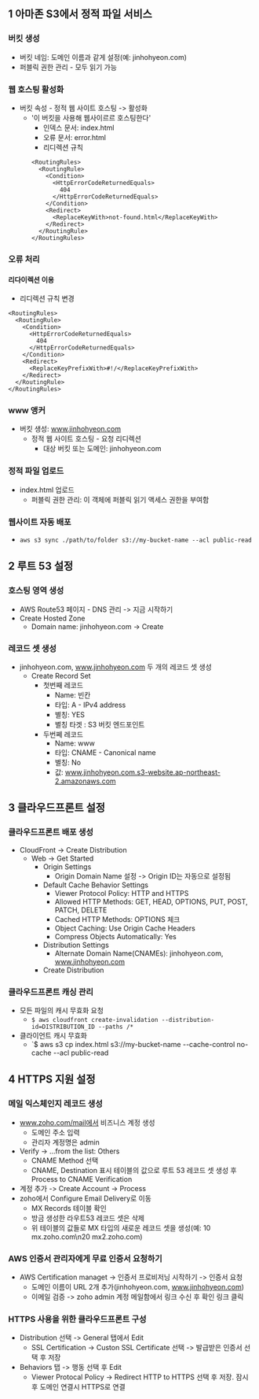 ## 1 아마존 S3에서 정적 파일 서비스

### 버킷 생성
- 버킷 네임: 도메인 이름과 같게 설정(예: jinhohyeon.com)
- 퍼블릭 권한 관리 - 모두 읽기 가능

### 웹 호스팅 활성화
- 버킷 속성 - 정적 웹 사이트 호스팅 -> 활성화
  - '이 버킷을 사용해 웹사이르르 호스팅한다'
    - 인덱스 문서: index.html
    - 오류 문서: error.html
    - 리디렉션 규칙
    ```
    <RoutingRules>
      <RoutingRule>
        <Condition>
          <HttpErrorCodeReturnedEquals>
            404
          </HttpErrorCodeReturnedEquals>
        </Condition>
        <Redirect>
          <ReplaceKeyWith>not-found.html</ReplaceKeyWith>
        </Redirect>
      </RoutingRule>
    </RoutingRules>
    ```

### 오류 처리

#### 리다이렉션 이용
- 리디렉션 규칙 변경
```
<RoutingRules>
  <RoutingRule>
    <Condition>
      <HttpErrorCodeReturnedEquals>
        404
      </HttpErrorCodeReturnedEquals>
    </Condition>
    <Redirect>
      <ReplaceKeyPrefixWith>#!/</ReplaceKeyPrefixWith>
    </Redirect>
  </RoutingRule>
</RoutingRules>
```

### www 앵커
- 버킷 생성: www.jinhohyeon.com
  - 정적 웹 사이트 호스팅 - 요청 리디렉션
    - 대상 버킷 또는 도메인: jinhohyeon.com

### 정적 파일 업로드
- index.html 업로드
  - 퍼블릭 권한 관리: 이 객체에 퍼블릭 읽기 액세스 권한을 부여함

### 웹사이트 자동 배포
- `aws s3 sync ./path/to/folder s3://my-bucket-name --acl public-read`

## 2 루트 53 설정

### 호스팅 영역 생성
- AWS Route53 페이지 - DNS 관리 -> 지금 시작하기
- Create Hosted Zone
  - Domain name: jinhohyeon.com -> Create

### 레코드 셋 생성
- jinhohyeon.com, www.jinhohyeon.com 두 개의 레코드 셋 생성
  - Create Record Set
    - 첫번째 레코드
      - Name: 빈칸
      - 타입: A - IPv4 address
      - 별칭: YES
      - 별칭 타겟 : S3 버킷 엔드포인트
    - 두번쩨 레코드
      - Name: www
      - 타입: CNAME - Canonical name
      - 별칭: No
      - 값: www.jinhohyeon.com.s3-website.ap-northeast-2.amazonaws.com

## 3 클라우드프론트 설정

### 클라우드프론트 배포 생성
- CloudFront -> Create Distribution
  - Web -> Get Started
    - Origin Settings
      - Origin Domain Name 설정 -> Origin ID는 자동으로 설정됨
    - Default Cache Behavior Settings
      - Viewer Protocol Policy: HTTP and HTTPS
      - Allowed HTTP Methods: GET, HEAD, OPTIONS, PUT, POST, PATCH, DELETE
      - Cached HTTP Methods: OPTIONS 체크
      - Object Caching: Use Origin Cache Headers
      - Compress Objects Automatically: Yes
    - Distribution Settings
      - Alternate Domain Name(CNAMEs): jinhohyeon.com, www.jinhohyeon.com
    - Create Distribution

### 클라우드프론트 캐싱 관리
- 모든 파일의 캐시 무효화 요청
  - `$ aws cloudfront create-invalidation --distribution-id=DISTRIBUTION_ID --paths /*`
- 클라이언트 캐시 무효화
  - `$ aws s3 cp index.html s3://my-bucket-name --cache-control no-cache --acl public-read

## 4 HTTPS 지원 설정

### 메일 익스체인지 레코드 생성
- www.zoho.com/mail에서 비즈니스 계정 생성
  - 도메인 주소 입력
  - 관리자 계정명은 admin
- Verify -> ...from the list: Others
  - CNAME Method 선택
  - CNAME, Destination 표시 테이블의 값으로 루트 53 레코드 셋 생성 후 Process to CNAME Verification
- 계정 추가 -> Create Account -> Process
- zoho에서 Configure Email Delivery로 이동
  - MX Records 테이블 확인
  - 방금 생성한 라우트53 레코드 셋은 삭제
  - 위 테이블의 값들로 MX 타입의 새로운 레코드 셋을 생성(예: 10 mx.zoho.com\n20 mx2.zoho.com)

### AWS 인증서 관리자에게 무료 인증서 요청하기
- AWS Certification managet -> 인증서 프로비저닝 시작하기 -> 인증서 요청
  - 도메인 이름이 URL 2개 추가(jinhohyeon.com, www.jinhohyeon.com)
  - 이메일 검증 -> zoho admin 계정 메일함에서 링크 수신 후 확인 링크 클릭

### HTTPS 사용을 위한 클라우드프론트 구성
- Distribution 선택 -> General 탭에서 Edit
  - SSL Certification -> Custon SSL Certificate 선택 -> 발급받은 인증서 선택 후 저장
- Behaviors 탭 -> 행동 선택 후 Edit
  - Viewer Protocal Policy -> Redirect HTTP to HTTPS 선택 후 저장. 잠시 후 도메인 연결시 HTTPS로 연결
